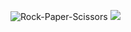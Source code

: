 ![Rock-Paper-Scissors](https://cansuoztas.github.io/Rock-Paper-Scissors/)
![](https://github.com/Cansuoztas/Rock-Paper-Scissors/blob/main/images/g%C4%B1f.gif)
